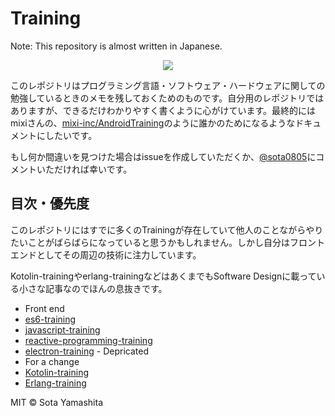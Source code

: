 Training
========

Note: This repository is almost written in Japanese.

<p align="center">
<img src="https://dl.dropboxusercontent.com/u/74344418/github/559037_2674957447941_21758290_n.jpg"/>
</p>

このレポジトリはプログラミング言語・ソフトウェア・ハードウェアに関しての勉強しているときのメモを残しておくためのものです。自分用のレポジトリではありますが、できるだけわかりやすく書くように心がけています。最終的にはmixiさんの、[mixi-inc/AndroidTraining](https://github.com/mixi-inc/AndroidTraining)のように誰かのためになるようなドキュメントにしたいです。

もし何か間違いを見つけた場合はissueを作成していただくか、[@sota0805](https://twitter.com/sota0805)にコメントいただければ幸いです。

## 目次・優先度

このレポジトリにはすでに多くのTrainingが存在していて他人のことながらやりたいことがばらばらになっていると思うかもしれません。しかし自分はフロントエンドとしてその周辺の技術に注力しています。

Kotolin-trainingやerlang-trainingなどはあくまでもSoftware Designに載っている小さな記事なのでほんの息抜きです。

* Front end
 * [es6-training](es6-training)
 * [javascript-training](javascript-training)
 * [reactive-programming-training](reactive-programming-training)
 * [electron-training](electron-training) - Depricated 
* For a change
 * [Kotolin-training](kotlin-training)
 * [Erlang-training](erlang-training)


MIT © Sota Yamashita
